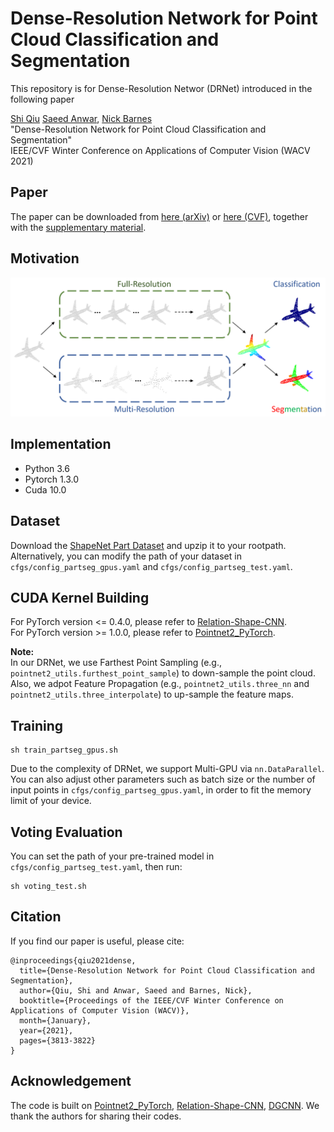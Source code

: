 # Dense-Resolution Network for Point Cloud Classification and Segmentation
This repository is for Dense-Resolution Networ (DRNet) introduced in the following paper

[Shi Qiu](https://shiqiu0419.github.io/) [Saeed Anwar](https://saeed-anwar.github.io/),  [Nick Barnes](http://users.cecs.anu.edu.au/~nmb/)  
"Dense-Resolution Network for Point Cloud Classification and Segmentation"  
IEEE/CVF Winter Conference on Applications of Computer Vision (WACV 2021)

## Paper
The paper can be downloaded from [here (arXiv)](https://arxiv.org/abs/2005.06734) or [here (CVF)](https://openaccess.thecvf.com/content/WACV2021/papers/Qiu_Dense-Resolution_Network_for_Point_Cloud_Classification_and_Segmentation_WACV_2021_paper.pdf), together with the [supplementary material](https://openaccess.thecvf.com/content/WACV2021/supplemental/Qiu_Dense-Resolution_Network_for_WACV_2021_supplemental.pdf).

## Motivation
<p align="center">
  <img width="600" src="https://github.com/ShiQiu0419/DRNet/blob/master/figures/intro.png">
</p>

## Implementation
* Python 3.6
* Pytorch 1.3.0
* Cuda 10.0

## Dataset
Download the [ShapeNet Part Dataset](https://shapenet.cs.stanford.edu/media/shapenetcore_partanno_segmentation_benchmark_v0_normal.zip) and upzip it to your rootpath. Alternatively, you can modify the path of your dataset in `cfgs/config_partseg_gpus.yaml` and `cfgs/config_partseg_test.yaml`.

## CUDA Kernel Building
For PyTorch version <= 0.4.0, please refer to [Relation-Shape-CNN](https://github.com/Yochengliu/Relation-Shape-CNN).  
For PyTorch version >= 1.0.0, please refer to [Pointnet2_PyTorch](https://github.com/erikwijmans/Pointnet2_PyTorch).  

**Note:**  
In our DRNet, we use Farthest Point Sampling (e.g., `pointnet2_utils.furthest_point_sample`) to down-sample the point cloud. Also, we adpot Feature Propagation (e.g., `pointnet2_utils.three_nn` and `pointnet2_utils.three_interpolate`) to up-sample the feature maps.

## Training

    sh train_partseg_gpus.sh
        
Due to the complexity of DRNet, we support Multi-GPU via `nn.DataParallel`. You can also adjust other parameters such as batch size or the number of input points in `cfgs/config_partseg_gpus.yaml`, in order to fit the memory limit of your device.

## Voting Evaluation
You can set the path of your pre-trained model in `cfgs/config_partseg_test.yaml`, then run:

    sh voting_test.sh
   
## Citation

If you find our paper is useful, please cite:

    @inproceedings{qiu2021dense,
      title={Dense-Resolution Network for Point Cloud Classification and Segmentation},
      author={Qiu, Shi and Anwar, Saeed and Barnes, Nick},
      booktitle={Proceedings of the IEEE/CVF Winter Conference on Applications of Computer Vision (WACV)},
      month={January},
      year={2021},
      pages={3813-3822}
    }

## Acknowledgement
The code is built on [Pointnet2_PyTorch](https://github.com/erikwijmans/Pointnet2_PyTorch), [Relation-Shape-CNN](https://github.com/Yochengliu/Relation-Shape-CNN), [DGCNN](https://github.com/WangYueFt/dgcnn/tree/master/pytorch). We thank the authors for sharing their codes.
